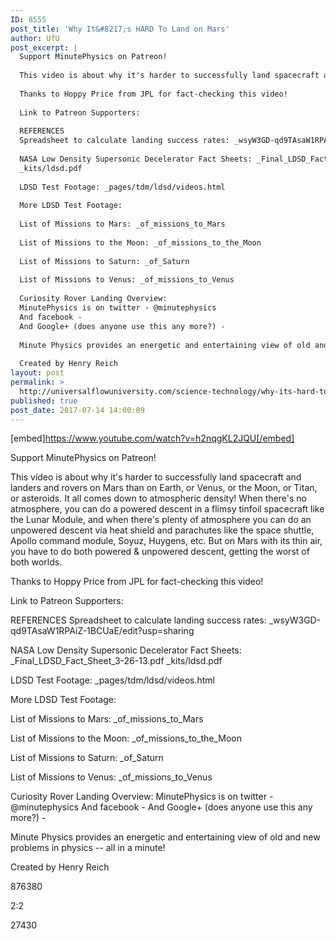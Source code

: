 ```yaml
---
ID: 8555
post_title: 'Why It&#8217;s HARD To Land on Mars'
author: UfU
post_excerpt: |
  Support MinutePhysics on Patreon!
  
  This video is about why it's harder to successfully land spacecraft and landers and rovers on Mars than on Earth, or Venus, or the Moon, or Titan, or asteroids. It all comes down to atmospheric density! When there's no atmosphere, you can do a powered descent in a flimsy tinfoil spacecraft like the Lunar Module, and when there's plenty of atmosphere you can do an unpowered descent via heat shield and parachutes like the space shuttle, Apollo command module, Soyuz, Huygens, etc. But on Mars with its thin air, you have to do both powered & unpowered descent, getting the worst of both worlds.
  
  Thanks to Hoppy Price from JPL for fact-checking this video!
  
  Link to Patreon Supporters:
  
  REFERENCES
  Spreadsheet to calculate landing success rates: _wsyW3GD-qd9TAsaW1RPAiZ-1BCUaE/edit?usp=sharing
  
  NASA Low Density Supersonic Decelerator Fact Sheets: _Final_LDSD_Fact_Sheet_3-26-13.pdf
  _kits/ldsd.pdf
  
  LDSD Test Footage: _pages/tdm/ldsd/videos.html
  
  More LDSD Test Footage:
  
  List of Missions to Mars: _of_missions_to_Mars
  
  List of Missions to the Moon: _of_missions_to_the_Moon
  
  List of Missions to Saturn: _of_Saturn
  
  List of Missions to Venus: _of_missions_to_Venus
  
  Curiosity Rover Landing Overview:
  MinutePhysics is on twitter - @minutephysics
  And facebook -
  And Google+ (does anyone use this any more?) -
  
  Minute Physics provides an energetic and entertaining view of old and new problems in physics -- all in a minute!
  
  Created by Henry Reich
layout: post
permalink: >
  http://universalflowuniversity.com/science-technology/why-its-hard-to-land-on-mars/
published: true
post_date: 2017-07-14 14:00:09
---
```

[embed]https://www.youtube.com/watch?v=h2nqgKL2JQU[/embed]<br>
<p>Support MinutePhysics on Patreon! 

This video is about why it's harder to successfully land spacecraft and landers and rovers on Mars than on Earth, or Venus, or the Moon, or Titan, or asteroids. It all comes down to atmospheric density! When there's no atmosphere, you can do a powered descent in a flimsy tinfoil spacecraft like the Lunar Module, and when there's plenty of atmosphere you can do an unpowered descent via heat shield and parachutes like the space shuttle, Apollo command module, Soyuz, Huygens, etc. But on Mars with its thin air, you have to do both powered & unpowered descent, getting the worst of both worlds.

Thanks to Hoppy Price from JPL for fact-checking this video!

Link to Patreon Supporters: 

REFERENCES
Spreadsheet to calculate landing success rates: _wsyW3GD-qd9TAsaW1RPAiZ-1BCUaE/edit?usp=sharing

NASA Low Density Supersonic Decelerator Fact Sheets: _Final_LDSD_Fact_Sheet_3-26-13.pdf
_kits/ldsd.pdf

LDSD Test Footage: _pages/tdm/ldsd/videos.html

More LDSD Test Footage:

List of Missions to Mars: _of_missions_to_Mars

List of Missions to the Moon: _of_missions_to_the_Moon

List of Missions to Saturn: _of_Saturn

List of Missions to Venus: _of_missions_to_Venus

Curiosity Rover Landing Overview: 
MinutePhysics is on twitter - @minutephysics
And facebook - 
And Google+ (does anyone use this any more?) - 

Minute Physics provides an energetic and entertaining view of old and new problems in physics -- all in a minute!

Created by Henry Reich</p>
<p>876380</p>
<p>2:2</p>
<p>27430</p>
<br></br>